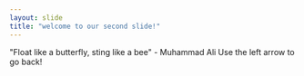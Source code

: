 ```yaml
---
layout: slide
title: "welcome to our second slide!"
---
```

"Float like a butterfly, sting like a bee" - Muhammad Ali
Use the left arrow to go back!
